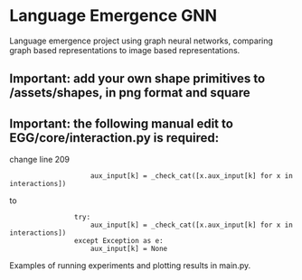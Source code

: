 # Language Emergence GNN
 Language emergence project using graph neural networks, comparing graph based representations to image based representations.

 ## Important: add your own shape primitives to /assets/shapes, in png format and square

 ## Important: the following manual edit to EGG/core/interaction.py is required:

change line 209
```
                    aux_input[k] = _check_cat([x.aux_input[k] for x in interactions])
```

to
```
                try:
                    aux_input[k] = _check_cat([x.aux_input[k] for x in interactions])
                except Exception as e:
                    aux_input[k] = None
```
 
 Examples of running experiments and plotting results in main.py.
